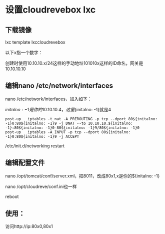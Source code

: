 

设置cloudrevebox lxc
=============

下载镜像
------

lxc template lxccloudrevebox

以下x指一个数字：

创建时使用10.10.10.x/24这样的手动地址101010x这样的ID命名，网关是10.10.10.10


编辑nano /etc/network/interfaces
------

nano /etc/network/interfaces，加入如下：

${initalno: -1}是你的10.10.10.4，这里${initalno: -1}就是4

```
post-up   iptables -t nat -A PREROUTING -p tcp --dport 80${initalno: -1}0:80${initalno: -1}9 -j DNAT --to 10.10.10.${initalno: -1}:80${initalno: -1}0-80${initalno: -1}9/80${initalno: -1}0
post-up   iptables -A INPUT -p tcp --dport 80${initalno: -1}0:80${initalno: -1}9 -j ACCEPT
```

/etc/init.d/networking restart

编辑配置文件
------

nano /opt/tomcat/conf/server.xml，把8011，改成80x1,x是你的${initalno: -1}

nano /opt/cloudreve/conf.ini也一样

reboot

使用：
-----

访问http://ip:80x0,80x1



